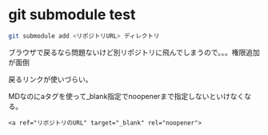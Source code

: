 # git submodule test

```bash
git submodule add <リポジトリURL> ディレクトリ
```

ブラウザで戻るなら問題ないけど別リポジトリに飛んでしまうので。。。権限追加が面倒

戻るリンクが使いづらい。

MDなのにaタグを使って_blank指定でnoopenerまで指定しないといけなくなる。

```
<a ref="リポジトリのURL" target="_blank" rel="noopener">
```

<a ref="[リポジトリのURL](https://github.com/noopy0415/git-submodule-test2/tree/c5586b74f0d10dda6dfcb6961e8d4588a64b68d3)" target="_blank" rel="noopener">